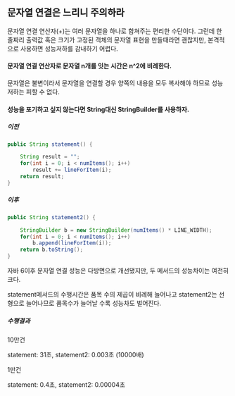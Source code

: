 ## 문자열 연결은 느리니 주의하라

문자열 연결 연산자(+)는 여러 문자열을 하나로 합쳐주는 편리한 수단이다. 그런데 한 줄짜리 출력값 혹은 크기가 고정된 객체의 문자열 표현을 만들때라면 괜찮지만, 본격적으로 사용하면 성능저하를 감내하기 어렵다.

#### 문자열 연결 연산자로 문자열 n개를 잇는 시간은 n^2에 비례한다.
문자열은 불변이라서 문자열을 연결할 경우 양쪽의 내용을 모두 복사해야 하므로 성능 저하는 피할 수 없다.

#### 성능을 포기하고 싶지 않는다면 String대신 StringBuilder를 사용하자.

##### 이전
```java
public String statement() {

    String result = "";
    for(int i = 0; i < numItems(); i++)
        result += lineForItem(i);
    return result;
}
```
##### 이후
```java
public String statement2() {

    StringBuilder b = new StringBuilder(numItems() * LINE_WIDTH);
    for(int i = 0; i < numItems(); i++)
        b.append(lineForItem(i));
    return b.toString();
}
```

자바 6이후 문자열 연결 성능은 다방면으로 개선됐지만, 두 메서드의 성능차이는 여전히 크다.

statement메서드의 수행시간은 품목 수의 제곱이 비례해 늘어나고 statement2는 선형으로 늘어나므로 품목수가 늘어날 수록 성능차도 벌어진다.

##### 수행결과

10만건

statement: 31초, statement2: 0.003초 (10000배)

1만건

statement: 0.4초, statement2: 0.00004초

